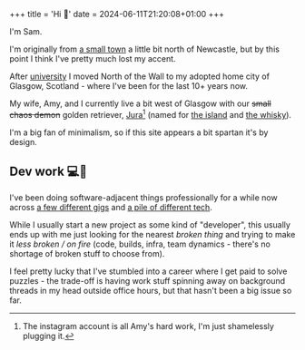+++
title = 'Hi :wave:'
date = 2024-06-11T21:20:08+01:00
+++

I'm Sam.

I'm originally from [a small town](https://en.wikipedia.org/wiki/Bedlington) a little bit north of Newcastle, but by this point I think I've pretty much lost my accent.

After [university](https://www.ncl.ac.uk/computing/) I moved North of the Wall to my adopted home city of Glasgow, Scotland - where I've been for the last 10+ years now.

My wife, Amy, and I currently live a bit west of Glasgow with our ~~small chaos demon~~ golden retriever, [Jura](https://www.instagram.com/jura_the_golden/)[^1] (named for [the island](https://en.wikipedia.org/wiki/Jura,_Scotland) and [the whisky](https://en.wikipedia.org/wiki/Jura_distillery)).

I'm a big fan of minimalism, so if this site appears a bit spartan it's by design.

## Dev work :computer::monkey:

I've been doing software-adjacent things professionally for a while now across [a few different gigs](/experience) and [a pile of different tech](/skills).

While I usually start a new project as some kind of "developer", this usually ends up with me just looking for the nearest *broken thing* and trying to make it *less broken / on fire* (code, builds, infra, team dynamics - there's no shortage of broken stuff to choose from).

I feel pretty lucky that I've stumbled into a career where I get paid to solve puzzles - the trade-off is having work stuff spinning away on background threads in my head outside office hours, but that hasn't been a big issue so far.

<!--
`TODO`
## AFK :keyboard:

### :open_book:

### :airplane:

### :tv:

### :film_projector:
-->

[^1]: The instagram account is all Amy's hard work, I'm just shamelessly plugging it.
